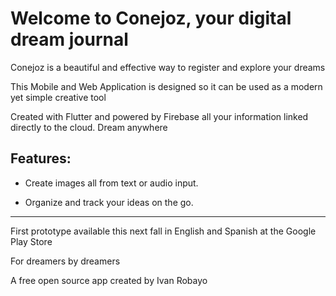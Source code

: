 # Welcome to Conejoz, your digital dream journal

Conejoz is a beautiful and effective way to register and explore your dreams

This Mobile and Web Application is designed so it can be used as a modern yet simple creative tool

Created with Flutter and powered by Firebase all your information linked directly to the cloud. Dream anywhere

## Features:

- Create images all from text or audio input. 

- Organize and track your ideas on the go.

-------------------------------------------

First prototype available this next fall in English and Spanish at the Google Play Store

For dreamers by dreamers

A free open source app created by Ivan Robayo
